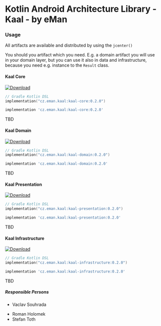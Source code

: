 # Kotlin Android Architecture Library - Kaal - by eMan

### Usage

All artifacts are available and distributed by using the `jcenter()`

You should you artifact which you need. E.g. a domain artifact you will use in your domain layer, 
but you can use it also in data and infrastructure, because you need e.g. instance to the `Result` class.



#### Kaal Core
[ ![Download](https://api.bintray.com/packages/emanprague/maven/cz.eman.kaal.core/images/download.svg?version=0.2.0) ](https://bintray.com/emanprague/maven/cz.eman.kaal.core/0.2.0/link)

```kotlin
// Gradle Kotlin DSL
implementation("cz.eman.kaal:kaal-core:0.2.0")
```

```groovy
implementation 'cz.eman.kaal:kaal-core:0.2.0'
```

TBD

#### Kaal Domain
[ ![Download](https://api.bintray.com/packages/emanprague/maven/cz.eman.kaal.domain/images/download.svg?version=0.2.0) ](https://bintray.com/emanprague/maven/cz.eman.kaal.domain/0.2.0/link)

```kotlin
// Gradle Kotlin DSL
implementation("cz.eman.kaal:kaal-domain:0.2.0")
```

```groovy
implementation 'cz.eman.kaal:kaal-domain:0.2.0'
```

TBD

#### Kaal Presentation
[ ![Download](https://api.bintray.com/packages/emanprague/maven/cz.eman.kaal.presentation/images/download.svg?version=0.2.0) ](https://bintray.com/emanprague/maven/cz.eman.kaal.presentation/0.2.0/link)

```kotlin
// Gradle Kotlin DSL
implementation("cz.eman.kaal:kaal-presentation:0.2.0")
```

```groovy
implementation 'cz.eman.kaal:kaal-presentation:0.2.0'
```

TBD

#### Kaal Infrastructure
[ ![Download](https://api.bintray.com/packages/emanprague/maven/cz.eman.kaal.domain/images/download.svg?version=0.2.0) ](https://bintray.com/emanprague/maven/cz.eman.kaal.domain/0.2.0/link)

```kotlin
// Gradle Kotlin DSL
implementation("cz.eman.kaal:kaal-infrastructure:0.2.0")
```

```groovy
implementation 'cz.eman.kaal:kaal-infrastructure:0.2.0'
```

TBD

##### Responsible Persons
* Vaclav Souhrada
- Roman Holomek
- Stefan Toth